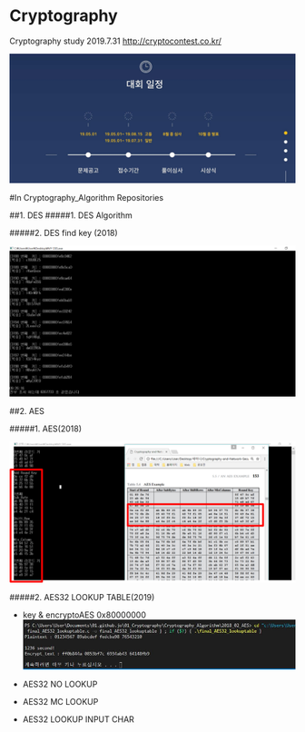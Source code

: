 # Cryptography
Cryptography study 2019.7.31 http://cryptocontest.co.kr/

![Cryptographycontestschedule](./MD_Explanation/Cryptographycontestschedule.JPG)

#In Cryptography_Algorithm Repositories

##1. DES
  #####1. DES Algorithm
  
  #####2. DES find key (2018)
  
  ![findkey](./Cryptography_Algorithm/2018_01_DES/MD/DES_brute-force.PNG)
  
##2. AES
  
  #####1. AES(2018)
  
  ![AES_EXE](./Cryptography_Algorithm/2018_02_AES/MD/AES_3.png)

  #####2. AES32 LOOKUP TABLE(2019)  
  - key & encryptoAES 0x80000000 
![AE32_EXE_0X80000000](./Cryptography_Algorithm/2018_02_AES/MD/AES32_LOOKUP_0X80000000_time.JPG)
  
    
 - AES32 NO LOOKUP
  
 - AES32 MC LOOKUP
  
 - AES32 LOOKUP INPUT CHAR
 
